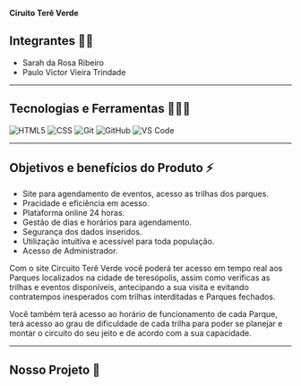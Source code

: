   <strong>Ciruito Terê Verde</strong>
  </h1>
  
## Integrantes 👩🧑

* Sarah da Rosa Ribeiro
* Paulo Victor Vieira Trindade

------------------------
## Tecnologias e Ferramentas 👨‍💻🔧

![HTML5](https://img.shields.io/badge/html5-%23E34F26.svg?style=for-the-badge&logo=html5&logoColor=white)
![CSS](https://img.shields.io/badge/css3-%231572B6.svg?style=for-the-badge&logo=css3&logoColor=white)
![Git](https://img.shields.io/badge/git-%23F05033.svg?style=for-the-badge&logo=git&logoColor=white)
![GitHub](https://img.shields.io/badge/github-%23121011.svg?style=for-the-badge&logo=github&logoColor=white)
![VS Code](https://img.shields.io/badge/VS%20Code-0078d7.svg?style=for-the-badge&logo=visual-studio-code&logoColor=white)

  
--------------------------------
## Objetivos e benefícios do Produto ⚡
 
* Site para agendamento de eventos, acesso as trilhas dos parques.
* Pracidade e eficiência em acesso.
* Plataforma online 24 horas.
* Gestão de dias e horários para agendamento.
* Segurança dos dados inseridos.
* Utilização intuitiva e acessível para toda população.
* Acesso de Administrador.

Com o site Circuito Terê Verde você poderá ter acesso em tempo real aos Parques localizados na cidade de teresópolis, assim como verificas as trilhas e eventos disponíveis, antecipando a sua visita e evitando contratempos inesperados com trilhas interditadas e Parques fechados.

Você também terá acesso ao horário de funcionamento de cada Parque, terá acesso ao grau de dificuldade de cada trilha para poder se planejar e montar o circuito do seu jeito e de acordo com a sua capacidade.

------------------------------------
## Nosso Projeto 📱

